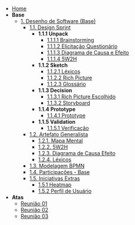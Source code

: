 - [Home](/)
- **Base**
  - [1. Desenho de Software (Base)](/Base/1.Base.md)
    - [1.1. Design Sprint](/Base/1.1.DesignSprint.md)
      - **1.1.1 Unpack**
         - [1.1.1.1 Brainstorming](/Base/1.1.1.1.Brainstorming.md)
         - [1.1.1.2 Elicitação Questionário](./Base/1.5.2.Questionario.md)
         - [1.1.1.3 Diagrama de Causa e Efeito](/Base/1.1.1.1.DiagramaCausaEfeito.md)
         - [1.1.1.4 5W2H](/Base/1.2.1.5w2h.md)
      - **1.1.2  Sketch**
         - [1.1.2.1 Léxicos](/Base/1.2.2.Lexicos.md)   
         - [1.1.2.2 Rich Picture](/Base/1.1.2.1.RichPicture.md)
         - [1.1.2.3 Glossário](/Base/1.1.1.8.Vocabulario.md)
      - **1.1.3  Decision**
         - [1.1.3.1 Rich Picture Escolhido](/Base/1.1.3.1.RichPictureEscolhido.md)
         - [1.1.3.2 Storyboard](/Base/1.1.3.2.Storyboard.md)   
      - **1.1.4  Prototype**
         - [1.1.4.1 Prototype](/Base/1.1.Prototipacao.md)
      - **1.1.5  Validation**
         - [1.1.5.1 Verificação](/Base/Verificacao.md)
    - [1.2. Artefato Generalista](/Base/1.2.ArtefatoGeneralista.md)  
       - [1.2.1. Mapa Mental](./Base/1.2.2.MapaMental.md)
       - [1.2.2. 5W2H](/Base/1.2.1.5w2h.md)
       - [1.2.3. Diagrama de Causa Efeito](/Base/1.1.1.1.DiagramaCausaEfeito.md)  
       - [1.2.4. Léxicos](/Base/1.2.2.Lexicos.md)   
    - [1.3. Modelagem BPMN](/Base/1.3.ModelagemBPMN.md)
    - [1.4. Participações - Base](/Base/1.4.ParticipacoesBase.md)
    - [1.5. Iniciativas Extras](./Base/1.5.IniciativasExtras.md)
      - [1.5.1 Heatmap](/Base/1.5.1.heatmap.md)
      - [1.5.2 Perfil de Usuário](/Base/PerfilDeUsuário.md)
- **Atas**
   - [Reunião 01](./Base/Atas/Reuniao01.md)
   - [Reunião 02](./Base/Atas/Reuniao02.md)
   - [Reunião 03](./Base/Atas/Reuniao03.md)